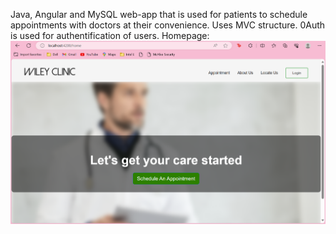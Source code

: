 Java, Angular and MySQL web-app that is used for patients to schedule appointments with doctors at their convenience. Uses MVC structure. 0Auth is used for authentification of users.
Homepage: ![alt text](https://github.com/priyanarayanan7103/DoctorsOffice/blob/main/homepage.png?raw=true)
